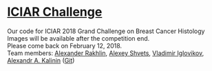 # [ICIAR Challenge](https://grand-challenge.org/site/ICIAR2018-Challenge/)

Our code for ICIAR 2018 Grand Challenge on Breast Cancer Histology Images will be available after the competition end.  
Please come back on February 12, 2018.  
Team members: [Alexander Rakhlin](https://www.linkedin.com/in/alrakhlin/), [Alexey Shvets](https://www.linkedin.com/in/alexey-shvets-b0215263/), [Vladimir Iglovikov](https://www.linkedin.com/in/iglovikov/), [Alexandr A. Kalinin](https://www.linkedin.com/in/alxndrkalinin/) ([Git](https://alxndrkalinin.github.io))
